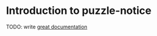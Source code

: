 # Introduction to puzzle-notice

TODO: write [great documentation](http://jacobian.org/writing/what-to-write/)
